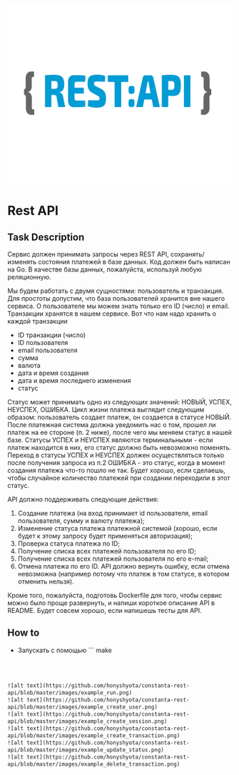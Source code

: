 <p align="center">
  <a href="" rel="noopener">
 <img width=600px height=400px src="https://github.com/honyshyota/constanta-rest-api/blob/master/images/rest_api.png" alt="Project logo"></a>
</p>


# Rest API

## Task Description

Сервис должен принимать запросы через REST API, сохранять/изменять состояния платежей в базе данных.
Код должен быть написан на Go. В качестве базы данных, пожалуйста, используй любую реляционную.

Мы будем работать с двумя сущностями: пользователь и транзакция. Для простоты допустим, что база пользователей хранится вне нашего сервиса. О пользователе мы можем знать только его ID (число) и email. Транзакции хранятся в нашем сервисе. Вот что нам надо хранить о каждой транзакции
- ID транзакции (число)
- ID пользователя
- email пользователя
- сумма
- валюта
- дата и время создания
- дата и время последнего изменения
- статус

Статус может принимать одно из следующих значений: НОВЫЙ, УСПЕХ, НЕУСПЕХ, ОШИБКА.
Цикл жизни платежа выглядит следующим образом: пользователь создает платеж, он создается в статусе НОВЫЙ. После платежная система должна уведомить нас о том, прошел ли платеж на ее стороне (п. 2 ниже), после чего мы меняем статус в нашей базе.
Статусы УСПЕХ и НЕУСПЕХ являются терминальными - если платеж находится в них, его статус должно быть невозможно поменять. Переход в статусы УСПЕХ и НЕУСПЕХ должен осуществляться только после получения запроса из п.2
ОШИБКА - это статус, когда в момент создания платежа что-то пошло не так. Будет хорошо, если сделаешь, чтобы случайное количество платежей при создании переходили в этот статус.

API должно поддерживать следующие действия:
1. Создание платежа (на вход принимает id пользователя, email пользователя, сумму и валюту платежа);
2. Изменение статуса платежа платежной системой (хорошо, если будет к этому запросу будет применяться авторизация);
3. Проверка статуса платежа по ID;
4. Получение списка всех платежей пользователя по его ID;
5. Получение списка всех платежей пользователя по его e-mail;
6. Отмена платежа по его ID. API должно вернуть ошибку, если отмена невозможна (например потому что платеж в том статусе, в котором отменить нельзя).

Кроме того, пожалуйста, подготовь Dockerfile для того, чтобы сервис можно было проще развернуть, и напиши короткое описание API в README. Будет совсем хорошо, если напишешь тесты для API.

## How to

* Запускать с помощью ```
make
```



![alt text](https://github.com/honyshyota/constanta-rest-api/blob/master/images/example_run.png)
![alt text](https://github.com/honyshyota/constanta-rest-api/blob/master/images/example_create_user.png)
![alt text](https://github.com/honyshyota/constanta-rest-api/blob/master/images/example_create_session.png)
![alt text](https://github.com/honyshyota/constanta-rest-api/blob/master/images/example_create_transaction.png)
![alt text](https://github.com/honyshyota/constanta-rest-api/blob/master/images/example_update_status.png)
![alt text](https://github.com/honyshyota/constanta-rest-api/blob/master/images/example_delete_transaction.png)

